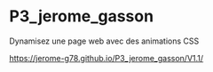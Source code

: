 # P3_jerome_gasson
Dynamisez une page web avec des animations CSS

https://jerome-g78.github.io/P3_jerome_gasson/V1.1/
